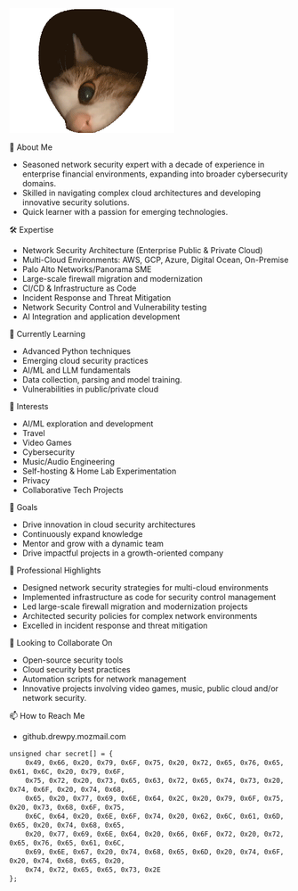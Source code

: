 ![DrewPnutz](cat.gif)

👋 About Me
  * Seasoned network security expert with a decade of experience in enterprise financial environments, expanding into broader cybersecurity domains.
  * Skilled in navigating complex cloud architectures and developing innovative security solutions.
  * Quick learner with a passion for emerging technologies.

🛠 Expertise
  * Network Security Architecture (Enterprise Public & Private Cloud)
  * Multi-Cloud Environments: AWS, GCP, Azure, Digital Ocean, On-Premise
  * Palo Alto Networks/Panorama SME
  * Large-scale firewall migration and modernization
  * CI/CD & Infrastructure as Code
  * Incident Response and Threat Mitigation
  * Network Security Control and Vulnerability testing
  * AI Integration and application development

🌱 Currently Learning
  * Advanced Python techniques
  * Emerging cloud security practices
  * AI/ML and LLM fundamentals
  * Data collection, parsing and model training.
  * Vulnerabilities in public/private cloud

👀 Interests

  * AI/ML exploration and development
  * Travel
  * Video Games
  * Cybersecurity
  * Music/Audio Engineering
  * Self-hosting & Home Lab Experimentation
  * Privacy
  * Collaborative Tech Projects

🎯 Goals

  * Drive innovation in cloud security architectures
  * Continuously expand knowledge
  * Mentor and grow with a dynamic team
  * Drive impactful projects in a growth-oriented company

💼 Professional Highlights

  * Designed network security strategies for multi-cloud environments
  * Implemented infrastructure as code for security control management
  * Led large-scale firewall migration and modernization projects
  * Architected security policies for complex network environments
  * Excelled in incident response and threat mitigation

💞️ Looking to Collaborate On

  * Open-source security tools
  * Cloud security best practices
  * Automation scripts for network management
  * Innovative projects involving video games, music, public cloud and/or network security. 

📫 How to Reach Me
  * github.drewpy.mozmail.com

```
unsigned char secret[] = {
    0x49, 0x66, 0x20, 0x79, 0x6F, 0x75, 0x20, 0x72, 0x65, 0x76, 0x65, 0x61, 0x6C, 0x20, 0x79, 0x6F,
    0x75, 0x72, 0x20, 0x73, 0x65, 0x63, 0x72, 0x65, 0x74, 0x73, 0x20, 0x74, 0x6F, 0x20, 0x74, 0x68,
    0x65, 0x20, 0x77, 0x69, 0x6E, 0x64, 0x2C, 0x20, 0x79, 0x6F, 0x75, 0x20, 0x73, 0x68, 0x6F, 0x75,
    0x6C, 0x64, 0x20, 0x6E, 0x6F, 0x74, 0x20, 0x62, 0x6C, 0x61, 0x6D, 0x65, 0x20, 0x74, 0x68, 0x65,
    0x20, 0x77, 0x69, 0x6E, 0x64, 0x20, 0x66, 0x6F, 0x72, 0x20, 0x72, 0x65, 0x76, 0x65, 0x61, 0x6C,
    0x69, 0x6E, 0x67, 0x20, 0x74, 0x68, 0x65, 0x6D, 0x20, 0x74, 0x6F, 0x20, 0x74, 0x68, 0x65, 0x20,
    0x74, 0x72, 0x65, 0x65, 0x73, 0x2E
};
```
